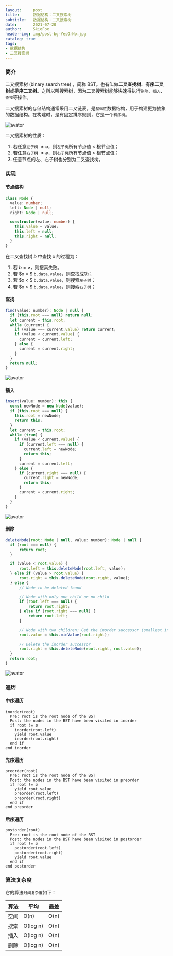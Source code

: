 ```yaml
---
layout:     post
title:      数据结构：二叉搜索树 
subtitle:   数据结构：二叉搜索树 
date:       2021-07-20
author:     SkioFox
header-img: img/post-bg-YesOrNo.jpg
catalog: true
tags:
- 数据结构
- 二叉搜索树 
---
```

### 简介

二叉搜索树 (binary search tree) ，简称 BST。也有叫做**二叉查找树**、**有序二叉树**或**排序二叉树**。之所以叫搜索树，因为二叉搜索树能够快速得执行`删除`、`插入`、`查找`等操作。

二叉搜索树的存储结构通常采用二叉链表，是`基础性`数据结构，用于构建更为抽象的数据结构。在构建时，是有固定排序规则，它是一个`有序树`。

![avator](/img/2021-07-20/tree.svg)

二叉搜索树的性质：

1. 若任意`左子树` $\neq \varnothing$，则`左子树`所有节点值 $<$ 根节点值；
2. 若任意`右子树` $\neq \varnothing$，则`右子树`所有节点值 $>$ 根节点值；
3. 任意节点的左、右子树也分别为二叉查找树。

### 实现

#### 节点结构

```ts
class Node {
  value: number;
  left: Node | null;
  right: Node | null;

  constructor(value: number) {
    this.value = value;
    this.left = null;
    this.right = null;
  }
}
```

在二叉查找树 $b$ 中查找 $x$ 的过程为：

1. 若 $b = \varnothing$，则搜索失败。
2. 若 $x = $ `b.data.value`，则查找成功；
3. 若 $x < $ `b.data.value`，则搜索`左子树`；
4. 若 $x > $ `b.data.value`，则搜索`右子树`；

#### 查找

``` js
find(value: number): Node | null {
  if (this.root === null) return null;
  let current = this.root;
  while (current) {
    if (value === current.value) return current;
    if (value < current.value) {
      current = current.left;
    } else {
      current = current.right;
    }
  }
  return null;
}
```

![avator](/img/2021-07-20/bs-search.svg)

#### 插入

```js
insert(value: number): this {
  const newNode = new Node(value);
  if (this.root === null) {
    this.root = newNode;
    return this;
  }
  let current = this.root;
  while (true) {
    if (value < current.value) {
      if (current.left === null) {
        current.left = newNode;
        return this;
      }
      current = current.left;
    } else {
      if (current.right === null) {
        current.right = newNode;
        return this;
      }
      current = current.right;
    }
  }
}
```
![avator](/img/2021-07-20/bs-insert.svg)

#### 删除

```js
deleteNode(root: Node | null, value: number): Node | null {
  if (root === null) {
      return root;
  }

  if (value < root.value) {
      root.left = this.deleteNode(root.left, value);
  } else if (value > root.value) {
      root.right = this.deleteNode(root.right, value);
  } else {
      // Node to be deleted found

      // Node with only one child or no child
      if (root.left === null) {
          return root.right;
      } else if (root.right === null) {
          return root.left;
      }

      // Node with two children: Get the inorder successor (smallest in the right subtree)
      root.value = this.minValue(root.right);

      // Delete the inorder successor
      root.right = this.deleteNode(root.right, root.value);
  }
  return root;
}
```

![avator](/img/2021-07-20/bs-delete.svg)

### 遍历

#### 中序遍历

```text
inorder(root)
  Pre: root is the root node of the BST
  Post: the nodes in the BST have been visited in inorder
  if root != ø
    inorder(root.left)
    yield root.value
    inorder(root.right)
  end if
end inorder
```

#### 先序遍历

```text
preorder(root)
  Pre: root is the root node of the BST
  Post: the nodes in the BST have been visited in preorder
  if root != ø
    yield root.value
    preorder(root.left)
    preorder(root.right)
  end if
end preorder
```

#### 后序遍历

```text
postorder(root)
  Pre: root is the root node of the BST
  Post: the nodes in the BST have been visited in postorder
  if root != ø
    postorder(root.left)
    postorder(root.right)
    yield root.value
  end if
end postorder
```

### 算法复杂度

它的算法`时间复杂度`如下：

| 算法 | 平均     | 最差 |
| ---- | -------- | ---- |
| 空间 | O(n)     | O(n) |
| 搜索 | O(log n) | O(n) |
| 插入 | O(log n) | O(n) |
| 删除 | O(log n) | O(n) |
